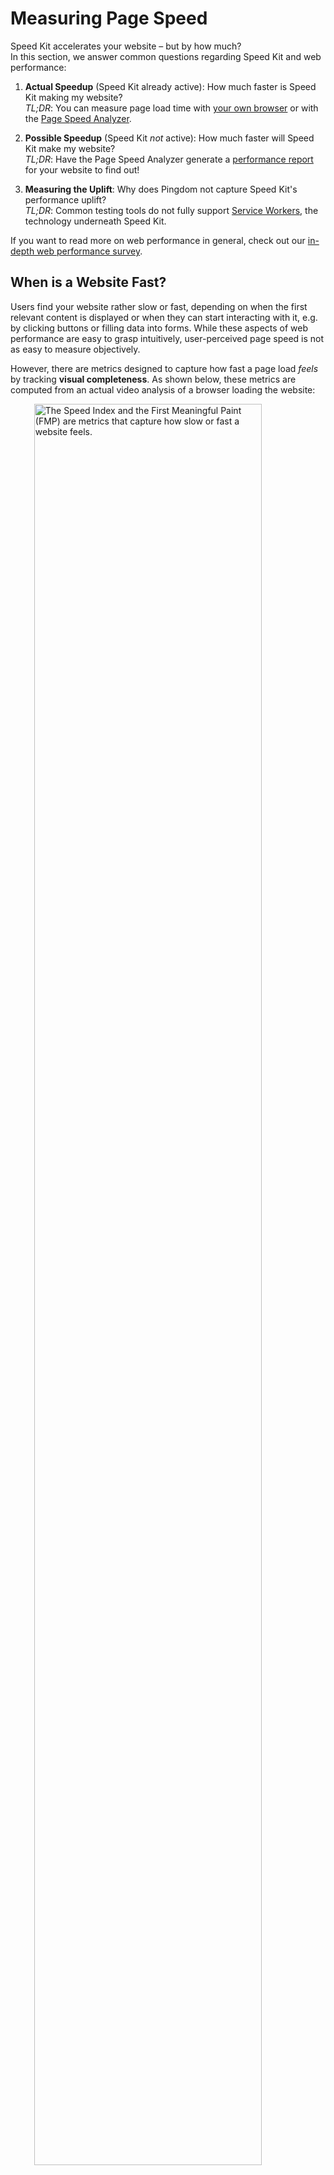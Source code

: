 # Measuring Page Speed

Speed Kit accelerates your website – but by how much?  
In this section, we answer common questions regarding Speed Kit and web performance:

1. **Actual Speedup** (Speed Kit already active): How much faster is Speed Kit making my website?  
*TL;DR*: You can measure page load time with [your own browser](#measuring-in-the-browser) or with the [Page Speed Analyzer](#the-page-speed-analyzer).

2. **Possible Speedup** (Speed Kit *not* active): How much faster will Speed Kit make my website?  
*TL;DR*: Have the Page Speed Analyzer generate a [performance report](#how-to-generate-a-performance-report) for your website to find out!

3. **Measuring the Uplift**: Why does Pingdom not capture Speed Kit's performance uplift?  
*TL;DR*: Common testing tools do not fully support [Service Workers](#measuring-speed-kits-performance-uplift), the technology underneath Speed Kit. 

If you want to read more on web performance in general, check out our <a href="https://medium.baqend.com/the-technology-behind-fast-websites-2638196fa60a" target="_blank">in-depth web performance survey</a>. 


## When is a Website Fast?

Users find your website rather slow or fast, depending on when the first relevant content is displayed or when they can start interacting with it, e.g. by clicking buttons or filling data into forms. While these aspects of web performance are easy to grasp intuitively, user-perceived page speed is not as easy to measure objectively. 

However, there are metrics designed to capture how fast a page load *feels* by tracking **visual completeness**. 
As shown below, these metrics are computed from an actual video analysis of a browser loading the website:

<img src="../user-perceived-speed.gif" alt="The Speed Index and the First Meaningful Paint (FMP) are metrics that capture how slow or fast a website feels." style="width:85%; display: block; margin-left: auto; margin-right: auto;">

As illustrated above, the **First Meaningful Paint (FMP)** is the moment at which the user gets to see important information for the first time, e.g. headline and text in a blog or search bar and product overview in a webshop. 
The FMP is typically measured as the moment at which the viewport experiences the *greatest visual change*.  

The **Speed Index (SI)** represents the average time until a visible element appears on-screen. It corresponds to the area above the dashed line in the illustration above  —  a small SI corresponds to a fast website.


## Measuring in the Browser

The Speed Index or the First Meaningful Paint are hard to measure without specialized tooling. However, there are various other metrics that you can easily measure yourself, with nothing but your web browser.  
Here is a video that shows how you can measure *DOMContentLoaded* and *FullyLoaded* (a.k.a. *Load*, see [below](#quantifiable-metrics)):

<img src="../performance-measurement-browser.gif" alt="The Speed Index and the First Meaningful Paint (FMP) are metrics that capture how slow or fast a website feels." style="width:85%; display: block; margin-left: auto; margin-right: auto;">

To take measurements with your own browser, just do the following:

1. Open a **Browser** like Chrome (used in the video) or Firefox
2. Open the **Developer Tools** by pressing *F12*
3. Navigate to the **Network Tab** to see all resources that are transferred on page load
4. **Look** at the numbers: At the bottom of the browser window, you can read how long it took until *DOMContentLoaded* (192 ms) and *Load* (873 ms), respectively. 

## Speed Kit: On vs. Off

If your website already uses Speed Kit, you can easily verify that it is making things faster. 
In the following, we describe how to make a quick **side-by-side comparison** of your website with and without Speed Kit.

In principle, you simply have to navigate through your website with Speed Kit **enabled** — and then repeat the same navigation sequence with Speed Kit **disabled**.
Here is an example from one of our customers, showing website performance with disabled (left) and enabled (right) Speed Kit:

<img src="../comparison_a-b_optimized.gif" alt="The direct comparison shows that Speed Kit brings a significant performance boost for your website." style="width:80%; display: block; margin-left: auto; margin-right: auto;">

To disable Speed Kit (left video), you simply have to do the following:

1. Open the **Developer Tools** by pressing *F12*
2. Navigate to the **Application Tab**
3. Find the **Service Workers** section
4. **Disable Speed Kit** by checking the "Bypass for network" box; this makes sure that the Speed Kit service worker is not used.


## The Page Speed Analyzer

The [**Page Speed Analyzer**](https://test.speed-kit.com/) also does a side-by-side comparison of your website with and without Speed Kit. However, it does more than what you can do with your browser:

1. **Performance Report**: The analyzer gives you various metrics and even waterfall diagrams for your page load.
2. **Optimization Hints**: The analyzer provides suggestions on how to improve web performance for your website.
3. **User-Centric**: The analyzer measures the *Speed Index* and the *First Meaningful Paint* (see [above](#when-is-a-website-fast)). 
4. **Possible Speedup**: The analyzer tells you how much faster your website will be, if you activate Speed Kit.

### Measurement Setup

In principle, the analyzer loads your website multiple times to **contrast performance with and without Speed Kit**: 

<img src="../analyzer-measurement.png" alt="Baqend's page speed test setup simulates a real user visit." style="width:60%; display: block; margin-left: auto; margin-right: auto;">

Once you enter your website's URL, the analyzer starts two different Chrome browsers to load your website: One loads the version *with Speed Kit* and the other loads your website *without Speed Kit*. We did not implement the measurements ourselves, though. Instead, we use the **open-source** testing framework [**WebPagetest**](https://www.webpagetest.org/). 

### Measuring Speed Kit's performance uplift
<!-- 
Speed Kit is activated when a user loads the accelerated page for the very first time and it stays active indefinitely. Since activation takes some time, though, the very first load is only partially accelerated. 
 -->
**Common performance tools** like Pingdom typically do not install Service Workers before taking a performance measurement – or they do not even support Service Workers at all. Since Speed Kit is built on Service Workers, though, these tools cannot measure any acceleration for good reason: **Without its Service Worker, Speed Kit is not active**. 

The **Page Speed Analyzer**, in contrast, makes sure that Service Workers are installed before measurement. Thus, the measurement reflects performance for a user who has already been on your website once before (e.g. visited a specific product page in your shop once last year), but has never visited the page under test. It is important to note, however, that the analyzer is using **cold caches** for the performance test. 

### How to Generate a Performance Report

To find out how you can improve your website's page load times, provide the analyzer with your URL and hit *enter*. It will then execute a performance test against your website and generate both *optimization hint* and a *performance report*.

<img src="../page-speed-analyzer.png" style="width:85%; display: block; margin-left: auto; margin-right: auto;">

The analyzer always compares baseline performance without Speed Kit (left) against the same website accelerated by Speed Kit (right). 
To this end, the analyzer runs a series of tests against your website without Speed Kit and an accelerated version with Speed Kit (as explained above); finally, the analyzer reports how much of an edge Speed Kit would give you over your current tech stack. 

### Quantifiable Metrics

To compare both website versions, the analyzer uses [Google's PageSpeed Insights API](https://developers.google.com/speed/docs/insights/v1/getting_started)
and private instances of [WebPagetest](https://sites.google.com/a/webpagetest.org/docs/private-instances).
It collects the following metrics:

* **Speed Index** &amp; **First Meaningful Paint**: Represent how quickly the page rendered the user-visible content (see [above](#when-is-a-website-fast)).
* **Domains**: Number of unique hosts referenced.
* **Resources**: Number of HTTP resources loaded.
* **Response Size**: Number of compressed response bytes for resources.
* **Time To First Byte (TTFB)**: Represents the time between connecting to the server and receiving the first content.
* **DOMContentLoaded**: Represents the time after which the initial HTML document has been completely loaded and parsed, without waiting for external resources.
* **FullyLoaded** (a.k.a. *Load*): Represents the time until all resources are loaded, including activity triggered by JavaScript. (Measures the time until which there was 2 seconds of no network activity after Document Complete.)
* **Last Visual Change**: Represents the time after which the final website is visible (no change thereafter).

<div class="tip">
    <strong>Tip:</strong>
    Customize the analyzer to your desired test situation by switching the location of the client or choosing whether
    to cache or not. You can also provide a comma-separated list of domain patterns to tell Speed Kit which requests it
    should handle.
</div>

### Video Proof

In addition to the metrics listed above, the Page Speed Analyzer takes a **performance video** of both website versions to visualize Speed Kit's performance edge. 
Through this side-by-side comparison, you can literally **see the effect** that Speed Kit has.

### Continuous Monitoring

If you are using Speed Kit already, the analyzer shows you what Speed Kit is currently doing for your performance: 
On the left, you see how your website would perform after removing Speed Kit; on the right, you see a test of your current website. 
Thus, you can use the analyzer to **validate** Speed Kit's worth. But you can also try out new configurations to **improve** your existing Speed Kit configuration!
